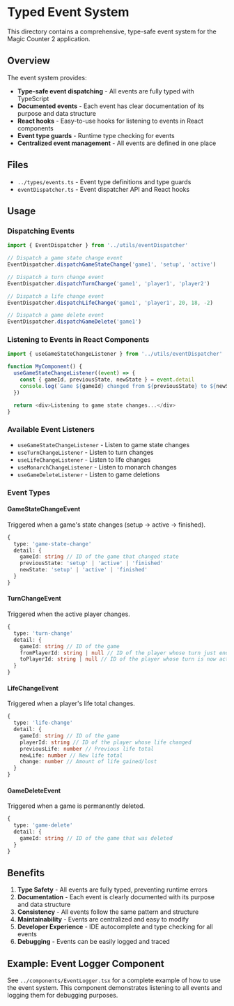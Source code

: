 # Typed Event System

This directory contains a comprehensive, type-safe event system for the Magic Counter 2 application.

## Overview

The event system provides:

- **Type-safe event dispatching** - All events are fully typed with TypeScript
- **Documented events** - Each event has clear documentation of its purpose and data structure
- **React hooks** - Easy-to-use hooks for listening to events in React components
- **Event type guards** - Runtime type checking for events
- **Centralized event management** - All events are defined in one place

## Files

- `../types/events.ts` - Event type definitions and type guards
- `eventDispatcher.ts` - Event dispatcher API and React hooks

## Usage

### Dispatching Events

```typescript
import { EventDispatcher } from '../utils/eventDispatcher'

// Dispatch a game state change event
EventDispatcher.dispatchGameStateChange('game1', 'setup', 'active')

// Dispatch a turn change event
EventDispatcher.dispatchTurnChange('game1', 'player1', 'player2')

// Dispatch a life change event
EventDispatcher.dispatchLifeChange('game1', 'player1', 20, 18, -2)

// Dispatch a game delete event
EventDispatcher.dispatchGameDelete('game1')
```

### Listening to Events in React Components

```typescript
import { useGameStateChangeListener } from '../utils/eventDispatcher'

function MyComponent() {
  useGameStateChangeListener((event) => {
    const { gameId, previousState, newState } = event.detail
    console.log(`Game ${gameId} changed from ${previousState} to ${newState}`)
  })

  return <div>Listening to game state changes...</div>
}
```

### Available Event Listeners

- `useGameStateChangeListener` - Listen to game state changes
- `useTurnChangeListener` - Listen to turn changes
- `useLifeChangeListener` - Listen to life changes
- `useMonarchChangeListener` - Listen to monarch changes
- `useGameDeleteListener` - Listen to game deletions

### Event Types

#### GameStateChangeEvent

Triggered when a game's state changes (setup → active → finished).

```typescript
{
  type: 'game-state-change'
  detail: {
    gameId: string // ID of the game that changed state
    previousState: 'setup' | 'active' | 'finished'
    newState: 'setup' | 'active' | 'finished'
  }
}
```

#### TurnChangeEvent

Triggered when the active player changes.

```typescript
{
  type: 'turn-change'
  detail: {
    gameId: string // ID of the game
    fromPlayerId: string | null // ID of the player whose turn just ended
    toPlayerId: string | null // ID of the player whose turn is now active
  }
}
```

#### LifeChangeEvent

Triggered when a player's life total changes.

```typescript
{
  type: 'life-change'
  detail: {
    gameId: string // ID of the game
    playerId: string // ID of the player whose life changed
    previousLife: number // Previous life total
    newLife: number // New life total
    change: number // Amount of life gained/lost
  }
}
```

#### GameDeleteEvent

Triggered when a game is permanently deleted.

```typescript
{
  type: 'game-delete'
  detail: {
    gameId: string // ID of the game that was deleted
  }
}
```

## Benefits

1. **Type Safety** - All events are fully typed, preventing runtime errors
2. **Documentation** - Each event is clearly documented with its purpose and data structure
3. **Consistency** - All events follow the same pattern and structure
4. **Maintainability** - Events are centralized and easy to modify
5. **Developer Experience** - IDE autocomplete and type checking for all events
6. **Debugging** - Events can be easily logged and traced

## Example: Event Logger Component

See `../components/EventLogger.tsx` for a complete example of how to use the event system. This component demonstrates listening to all events and logging them for debugging purposes.
